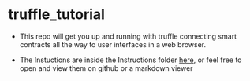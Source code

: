 # truffle_tutorial

* This repo will get you up and running with truffle connecting smart contracts all the way to user interfaces in a web browser.

* The Instuctions are inside the Instructions folder [here](https://github.com/dentropy/truffle_tutorial/tree/master/Instructions), or feel free to open and view them on github or a markdown viewer